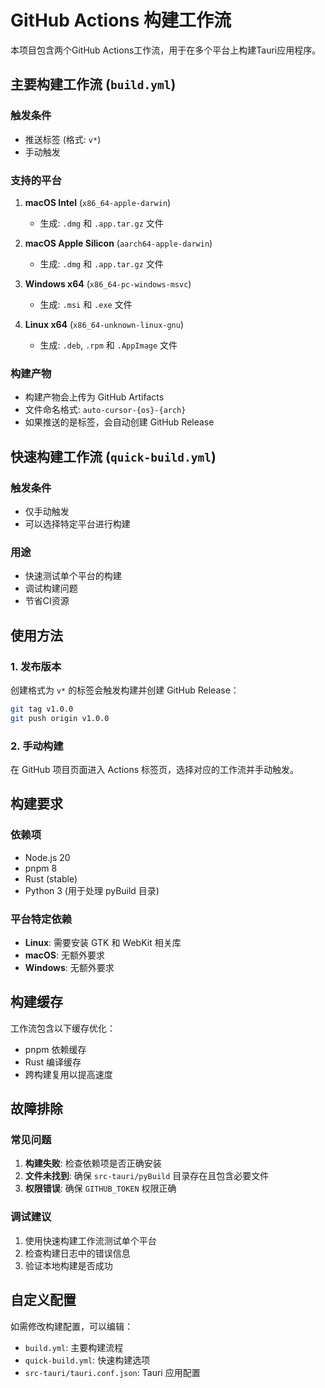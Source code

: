# GitHub Actions 构建工作流

本项目包含两个GitHub Actions工作流，用于在多个平台上构建Tauri应用程序。

## 主要构建工作流 (`build.yml`)

### 触发条件
- 推送标签 (格式: `v*`)
- 手动触发

### 支持的平台
1. **macOS Intel** (`x86_64-apple-darwin`)
   - 生成: `.dmg` 和 `.app.tar.gz` 文件
   
2. **macOS Apple Silicon** (`aarch64-apple-darwin`)
   - 生成: `.dmg` 和 `.app.tar.gz` 文件
   
3. **Windows x64** (`x86_64-pc-windows-msvc`)
   - 生成: `.msi` 和 `.exe` 文件
   
4. **Linux x64** (`x86_64-unknown-linux-gnu`)
   - 生成: `.deb`, `.rpm` 和 `.AppImage` 文件

### 构建产物
- 构建产物会上传为 GitHub Artifacts
- 文件命名格式: `auto-cursor-{os}-{arch}`
- 如果推送的是标签，会自动创建 GitHub Release

## 快速构建工作流 (`quick-build.yml`)

### 触发条件
- 仅手动触发
- 可以选择特定平台进行构建

### 用途
- 快速测试单个平台的构建
- 调试构建问题
- 节省CI资源

## 使用方法

### 1. 发布版本
创建格式为 `v*` 的标签会触发构建并创建 GitHub Release：

```bash
git tag v1.0.0
git push origin v1.0.0
```

### 2. 手动构建
在 GitHub 项目页面进入 Actions 标签页，选择对应的工作流并手动触发。

## 构建要求

### 依赖项
- Node.js 20
- pnpm 8
- Rust (stable)
- Python 3 (用于处理 pyBuild 目录)

### 平台特定依赖
- **Linux**: 需要安装 GTK 和 WebKit 相关库
- **macOS**: 无额外要求
- **Windows**: 无额外要求

## 构建缓存

工作流包含以下缓存优化：
- pnpm 依赖缓存
- Rust 编译缓存
- 跨构建复用以提高速度

## 故障排除

### 常见问题
1. **构建失败**: 检查依赖项是否正确安装
2. **文件未找到**: 确保 `src-tauri/pyBuild` 目录存在且包含必要文件
3. **权限错误**: 确保 `GITHUB_TOKEN` 权限正确

### 调试建议
1. 使用快速构建工作流测试单个平台
2. 检查构建日志中的错误信息
3. 验证本地构建是否成功

## 自定义配置

如需修改构建配置，可以编辑：
- `build.yml`: 主要构建流程
- `quick-build.yml`: 快速构建选项
- `src-tauri/tauri.conf.json`: Tauri 应用配置
